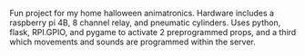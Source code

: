 Fun project for my home halloween animatronics.
Hardware includes a raspberry pi 4B, 8 channel relay, and pneumatic cylinders.
Uses python, flask, RPI.GPIO, and pygame to activate 2 preprogrammed props, and a third which movements and sounds are programmed within the server.  
